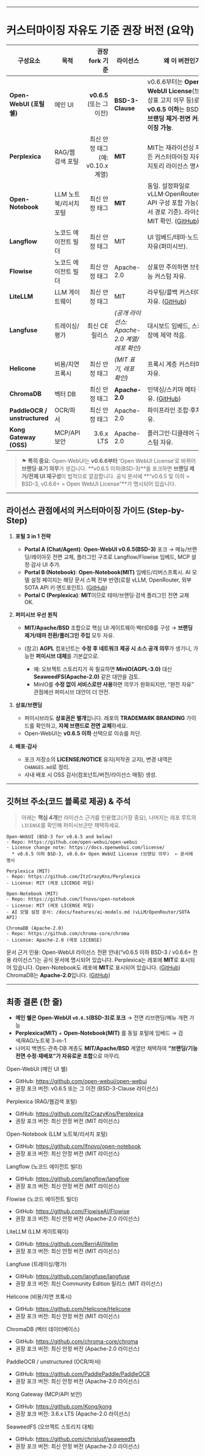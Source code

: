 
---

# 커스터마이징 자유도 기준 권장 버전 (요약)

| 구성요소                         | 목적             |              권장 fork 기준 | 라이선스                             | 왜 이 버전인가                                                                                             |
| ---------------------------- | -------------- | ----------------------: | -------------------------------- | ---------------------------------------------------------------------------------------------------- |
| **Open-WebUI (포털 쉘)**        | 메인 UI          |    **v0.6.5** (또는 그 이전) | **BSD-3-Clause**                 | v0.6.6부터는 **Open WebUI License**(브랜딩·상표 고지 의무 등)로 변경. **v0.6.5 이하**는 BSD-3로 **브랜딩 제거·전면 커스터마이징 가능**. |
| **Perplexica**               | RAG/웹검색 포털     | 최신 안정 태그(예: v0.10.x 계열) | **MIT**                          | MIT는 재라이선싱 제외 모든 커스터마이징 자유. 레포지토리 라이선스 명시.                                                           |
| **Open-Notebook**            | LLM 노트북/리서치 포털 |                최신 안정 태그 | **MIT**                          | 동일. 설정파일로 vLLM·OpenRouter·SOTA API 구성 포함 가능(해당 문서 경로 기준). 라이선스 MIT 확인. ([GitHub][1])                 |
| **Langflow**                 | 노코드 에이전트 빌더    |                최신 안정 태그 | MIT                              | UI 임베드/테마·노드 추가 자유(퍼미시브).                                                                            |
| **Flowise**                  | 노코드 에이전트 빌더    |                최신 안정 태그 | Apache-2.0                       | 상표만 주의하면 브랜딩·기능 커스텀 자유.                                                                              |
| **LiteLLM**                  | LLM 게이트웨이      |                최신 안정 태그 | MIT                              | 라우팅/콜백 커스터마이징 자유. ([GitHub][2])                                                                      |
| **Langfuse**                 | 트레이싱/평가        |               최신 CE 릴리스 | *(공개 라이선스: Apache-2.0 계열/레포 확인)* | 대시보드 임베드, 스키마 확장에 제약 적음.                                                                             |
| **Helicone**                 | 비용/지연 프록시      |                최신 안정 태그 | *(MIT 표기, 레포 확인)*                | 프록시 계층 커스터마이징 자유.                                                                                    |
| **ChromaDB**                 | 벡터 DB          |                최신 안정 태그 | **Apache-2.0**                   | 인덱싱/스키마 메타 확장 자유. ([GitHub][3])                                                                      |
| **PaddleOCR / unstructured** | OCR/파서         |                최신 안정 태그 | Apache-2.0                       | 파이프라인 조합·후처리 자유.                                                                                     |
| **Kong Gateway (OSS)**       | MCP/API 보안     |               3.6.x LTS | Apache-2.0                       | 플러그인·디클레어 구성 커스텀 자유.                                                                                 |

> ⚑ **특히 중요:** Open-WebUI는 **v0.6.6부터** ‘Open WebUI License’로 바뀌어 **브랜딩·표기 의무**가 생깁니다. **v0.6.5 이하(BSD-3)**를 포크하면 **브랜딩 제거/전체 UI 재구성**이 법적으로 깔끔합니다. 공식 문서에 **“v0.6.5 및 이하 = BSD-3, v0.6.6+ = Open WebUI License”**가 명시되어 있습니다.

---

## 라이선스 관점에서의 커스터마이징 가이드 (Step-by-Step)

1. **포털 3 in 1 전략**

   * **Portal A (Chat/Agent)**: **Open-WebUI v0.6.5(BSD-3)** 포크 → 메뉴/브랜딩/레이아웃 전면 교체, 플러그인 구조로 Langflow/Flowise 임베드, MCP 설정·감사 UI 추가.
   * **Portal B (Notebook)**: **Open-Notebook(MIT)** 임베드/리버스프록시. AI 모델 설정 페이지는 해당 문서 스펙 전부 반영(로컬 vLLM, OpenRouter, 외부 SOTA API 키·엔드포인트). ([GitHub][1])
   * **Portal C (Perplexica)**: **MIT**이므로 테마/브랜딩·검색 플러그인 전면 교체 OK.

2. **퍼미시브 우선 원칙**

   * **MIT/Apache/BSD** 조합으로 핵심 UI·게이트웨이·벡터DB를 구성 → **브랜딩 제거/테마 전환/플러그인 주입** 모두 자유.
   * (참고) **AGPL** 컴포넌트는 **수정 후 네트워크 제공 시 소스 공개 의무**가 생기니, 가능한 **퍼미시브 대체**를 기본값으로.

     * 예: 오브젝트 스토리지가 꼭 필요하면 **MinIO(AGPL-3.0)** 대신 **SeaweedFS(Apache-2.0)** 같은 대안을 검토.
     * MinIO를 **수정 없이 서비스로만 사용**하면 의무가 완화되지만, “완전 자유” 관점에선 퍼미시브 대안이 더 안전.

3. **상표/브랜딩**

   * 퍼미시브라도 **상표권은 별개**입니다. 레포의 **TRADEMARK**·**BRANDING** 가이드를 확인하고, **자체 브랜드로 전면 교체**하세요.
   * Open-WebUI는 **v0.6.5 이하** 선택으로 이슈를 차단.

4. **배포·감사**

   * 포크 저장소의 **LICENSE/NOTICE** 유지(저작권 고지), 변경 내역은 `CHANGES.md`로 정리.
   * 사내 배포 시 OSS 감사(컴포넌트/버전/라이선스 매핑) 생성.

---

## 깃허브 주소(코드 블록로 제공) & 주석

> 아래는 **핵심 4개**만 라이선스 근거를 인용했고(가장 중요), 나머지는 레포 루트의 `LICENSE`를 확인해 퍼미시브군만 채택하세요.

```text
Open-WebUI (BSD-3 for v0.6.5 and below)
- Repo: https://github.com/open-webui/open-webui
- License change note: https://docs.openwebui.com/license/
  * v0.6.5 이하 BSD-3, v0.6.6+ Open WebUI License (브랜딩 의무)  ← 문서에 명시

Perplexica (MIT)
- Repo: https://github.com/ItzCrazyKns/Perplexica
- License: MIT (레포 LICENSE 파일)

Open-Notebook (MIT)
- Repo: https://github.com/lfnovo/open-notebook
- License: MIT (레포 LICENSE 파일)
- AI 모델 설정 문서: /docs/features/ai-models.md (vLLM/OpenRouter/SOTA API)

ChromaDB (Apache-2.0)
- Repo: https://github.com/chroma-core/chroma
- License: Apache-2.0 (레포 LICENSE)
```

문서 근거 인용: Open-WebUI 라이선스 전환 안내(“v0.6.5 이하 BSD-3 / v0.6.6+ 전용 라이선스”)는 공식 문서에 명시되어 있습니다.
Perplexica는 레포에 **MIT**로 표시되어 있습니다.
Open-Notebook도 레포에 **MIT**로 표시되어 있습니다. ([GitHub][1])
ChromaDB는 **Apache-2.0**입니다. ([GitHub][3])

---

## 최종 결론 (한 줄)

* **메인 쉘은 Open-WebUI `v0.6.5`(BSD-3)로 포크** → 전면 리브랜딩/메뉴 개편 가능
* **Perplexica(MIT)** + **Open-Notebook(MIT)** 를 동일 포털에 임베드 → 검색/RAG/노트북 3-in-1
* 나머지 백엔드·관측·DB 계층도 **MIT/Apache/BSD** 계열만 채택하여 **“브랜딩/기능 전면 수정·재배포”가 자유로운 조합**으로 마무리.

[1]: https://github.com/lfnovo/open-notebook "GitHub - lfnovo/open-notebook: An Open Source implementation of Notebook LM with more flexibility and features"
[2]: https://github.com/BerriAI/litellm "GitHub - BerriAI/litellm: Python SDK, Proxy Server (LLM Gateway) to call 100+ LLM APIs in OpenAI format - [Bedrock, Azure, OpenAI, VertexAI, Cohere, Anthropic, Sagemaker, HuggingFace, Replicate, Groq]"
[3]: https://github.com/chroma-core/chroma "GitHub - chroma-core/chroma: Open-source search and retrieval database for AI applications."


Open-WebUI (메인 UI 쉘)
- GitHub: https://github.com/open-webui/open-webui
- 권장 포크 버전: v0.6.5 또는 그 이전 (BSD-3-Clause 라이선스)

Perplexica (RAG/웹검색 포털)
- GitHub: https://github.com/ItzCrazyKns/Perplexica
- 권장 포크 버전: 최신 안정 버전 (MIT 라이선스)

Open-Notebook (LLM 노트북/리서치 포털)
- GitHub: https://github.com/lfnovo/open-notebook
- 권장 포크 버전: 최신 안정 버전 (MIT 라이선스)

Langflow (노코드 에이전트 빌더)
- GitHub: https://github.com/langflow/langflow
- 권장 포크 버전: 최신 안정 버전 (MIT 라이선스)

Flowise (노코드 에이전트 빌더)
- GitHub: https://github.com/FlowiseAI/Flowise
- 권장 포크 버전: 최신 안정 버전 (Apache-2.0 라이선스)

LiteLLM (LLM 게이트웨이)
- GitHub: https://github.com/BerriAI/litellm
- 권장 포크 버전: 최신 안정 버전 (MIT 라이선스)

Langfuse (트레이싱/평가)
- GitHub: https://github.com/langfuse/langfuse
- 권장 포크 버전: 최신 Community Edition 릴리스 (MIT 라이선스)

Helicone (비용/지연 프록시)
- GitHub: https://github.com/Helicone/Helicone
- 권장 포크 버전: 최신 안정 버전 (MIT 라이선스)

ChromaDB (벡터 데이터베이스)
- GitHub: https://github.com/chroma-core/chroma
- 권장 포크 버전: 최신 안정 버전 (Apache-2.0 라이선스)

PaddleOCR / unstructured (OCR/파서)
- GitHub: https://github.com/PaddlePaddle/PaddleOCR
- 권장 포크 버전: 최신 안정 버전 (Apache-2.0 라이선스)

Kong Gateway (MCP/API 보안)
- GitHub: https://github.com/Kong/kong
- 권장 포크 버전: 3.6.x LTS (Apache-2.0 라이선스)

SeaweedFS (오브젝트 스토리지 대체)
- GitHub: https://github.com/chrislusf/seaweedfs
- 권장 포크 버전: 최신 안정 버전 (Apache-2.0 라이선스)
